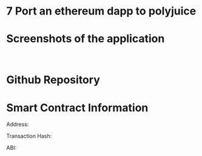 # 7 Port an ethereum dapp to polyjuice

# Screenshots of the application

![]()
![]()
![]()

# Github Repository 


# Smart Contract Information

Address:

Transaction Hash:

ABI:
```

```
